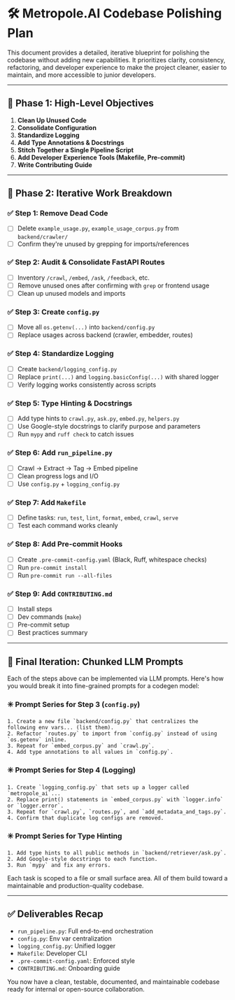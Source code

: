 # 🛠️ Metropole.AI Codebase Polishing Plan

This document provides a detailed, iterative blueprint for polishing the codebase without adding new capabilities. It prioritizes clarity, consistency, refactoring, and developer experience to make the project cleaner, easier to maintain, and more accessible to junior developers.

---

## 📌 Phase 1: High-Level Objectives

1. **Clean Up Unused Code**
2. **Consolidate Configuration**
3. **Standardize Logging**
4. **Add Type Annotations & Docstrings**
5. **Stitch Together a Single Pipeline Script**
6. **Add Developer Experience Tools (Makefile, Pre-commit)**
7. **Write Contributing Guide**

---

## 🔁 Phase 2: Iterative Work Breakdown

### ✅ Step 1: Remove Dead Code

- [ ] Delete `example_usage.py`, `example_usage_corpus.py` from `backend/crawler/`
- [ ] Confirm they're unused by grepping for imports/references

### ✅ Step 2: Audit & Consolidate FastAPI Routes

- [ ] Inventory `/crawl`, `/embed`, `/ask`, `/feedback`, etc.
- [ ] Remove unused ones after confirming with `grep` or frontend usage
- [ ] Clean up unused models and imports

### ✅ Step 3: Create `config.py`

- [ ] Move all `os.getenv(...)` into `backend/config.py`
- [ ] Replace usages across backend (crawler, embedder, routes)

### ✅ Step 4: Standardize Logging

- [ ] Create `backend/logging_config.py`
- [ ] Replace `print(...)` and `logging.basicConfig(...)` with shared logger
- [ ] Verify logging works consistently across scripts

### ✅ Step 5: Type Hinting & Docstrings

- [ ] Add type hints to `crawl.py`, `ask.py`, `embed.py`, `helpers.py`
- [ ] Use Google-style docstrings to clarify purpose and parameters
- [ ] Run `mypy` and `ruff check` to catch issues

### ✅ Step 6: Add `run_pipeline.py`

- [ ] Crawl → Extract → Tag → Embed pipeline
- [ ] Clean progress logs and I/O
- [ ] Use `config.py` + `logging_config.py`

### ✅ Step 7: Add `Makefile`

- [ ] Define tasks: `run`, `test`, `lint`, `format`, `embed`, `crawl`, `serve`
- [ ] Test each command works cleanly

### ✅ Step 8: Add Pre-commit Hooks

- [ ] Create `.pre-commit-config.yaml` (Black, Ruff, whitespace checks)
- [ ] Run `pre-commit install`
- [ ] Run `pre-commit run --all-files`

### ✅ Step 9: Add `CONTRIBUTING.md`

- [ ] Install steps
- [ ] Dev commands (`make`)
- [ ] Pre-commit setup
- [ ] Best practices summary

---

## 🔨 Final Iteration: Chunked LLM Prompts

Each of the steps above can be implemented via LLM prompts. Here's how you would break it into fine-grained prompts for a codegen model:

### ✳️ Prompt Series for Step 3 (`config.py`)

```text
1. Create a new file `backend/config.py` that centralizes the following env vars... (list them).
2. Refactor `routes.py` to import from `config.py` instead of using `os.getenv` inline.
3. Repeat for `embed_corpus.py` and `crawl.py`.
4. Add type annotations to all values in `config.py`.
```

### ✳️ Prompt Series for Step 4 (Logging)

```text
1. Create `logging_config.py` that sets up a logger called `metropole_ai`...
2. Replace print() statements in `embed_corpus.py` with `logger.info` or `logger.error`.
3. Repeat for `crawl.py`, `routes.py`, and `add_metadata_and_tags.py`.
4. Confirm that duplicate log configs are removed.
```

### ✳️ Prompt Series for Type Hinting

```text
1. Add type hints to all public methods in `backend/retriever/ask.py`.
2. Add Google-style docstrings to each function.
3. Run `mypy` and fix any errors.
```

Each task is scoped to a file or small surface area. All of them build toward a maintainable and production-quality codebase.

---

## ✅ Deliverables Recap

- `run_pipeline.py`: Full end-to-end orchestration
- `config.py`: Env var centralization
- `logging_config.py`: Unified logger
- `Makefile`: Developer CLI
- `.pre-commit-config.yaml`: Enforced style
- `CONTRIBUTING.md`: Onboarding guide

You now have a clean, testable, documented, and maintainable codebase ready for internal or open-source collaboration.

